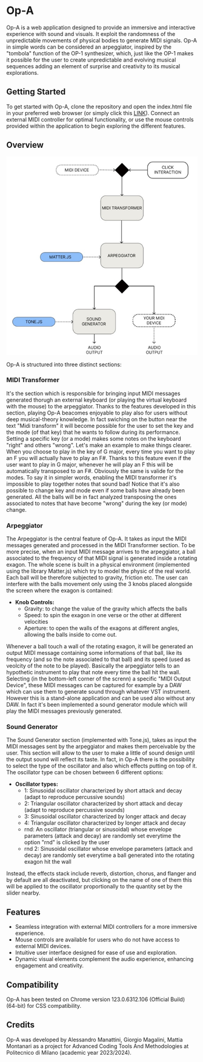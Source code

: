 # Op-A

Op-A is a web application designed to provide an immersive and interactive experience with sound and visuals. 
It exploit the randomness of the unpredictable movements of physical bodies to generate MIDI signals.
Op-A in simple words can be considered an arpeggiator, inspired by the "tombola" function of the OP-1 synthesizer, which, just like the OP-1 makes it possible for the user to create unpredictable and evolving musical sequences adding an element of surprise and creativity to its musical explorations. 

## Getting Started

To get started with Op-A, clone the repository and open the index.html file in your preferred web browser (or simply click this [LINK](https://giorgio-magalini.github.io/Op-A/)). Connect an external MIDI controller for optimal functionality, or use the mouse controls provided within the application to begin exploring the different features.

## Overview


<p align="center">
<img src="https://github.com/Giorgio-Magalini/Op-A/blob/main/img/signalFLow.jpg" width="550" heigth="auto">
</p>
Op-A is structured into three distinct sections:

### MIDI Transformer
It's the section which is responsible for bringing input MIDI messages generated thorugh an external keyboard (or playing the virtual keyboard with the mouse) to the arpeggiator. Thanks to the features developed in this section, playing Op-A beacomes enjoyable to play also for users without deep musical-theory knowledge. In fact swiching on the button near the text "Midi transform" it will become possible for the user to set the key and the mode (of that key) that he wants to follow during its performance. Setting a specific key (or a mode) makes some notes on the keyboard "right" and others "wrong". Let's make an example to make things clearer. When you choose to play in the key of G major, every time you want to play an F you will actually have to play an F#. Thanks to this feature even if the user want to play in G major, whenever he will play an F this will be automatically transposed to an F#. Obviously the same is valide for the modes. To say it in simpler words, enabling the MIDI transformer it's impossible to play together notes that sound bad! Notice that it's also possible to change key and mode even if some balls have already been generated. All the balls will be in fact analyzed transposing the ones associated to notes that have become "wrong" during the key (or mode) change.

### Arpeggiator 
The Arpeggiator is the central feature of Op-A. It takes as input the MIDI messages generated and processed in the MIDI Transformer section. To be more precise, when an input MIDI message arrives to the arpeggiator, a ball associated to the frequency of that MIDI signal is generated inside a rotating exagon. The whole scene is built in a physical environment (implemented using the library Matter.js) which try to model the physic of the real world. Each ball will be therefore subjected to gravity, friction etc. The user can interfere with the balls movement only using the 3 knobs placed alongside the screen where the exagon is contained:

   - **Knob Controls:**
     - Gravity: to change the value of the gravity which affects the balls
     - Speed: to spin the exagon in one verse or the other at different velocities
     - Aperture: to open the walls of the exagons at different angles, allowing the balls inside to come out.
   
Whenever a ball touch a wall of the rotating exagon, it will be generated an output MIDI message containing some informations of that ball, like its frequency (and so the note associated to that ball) and its speed (used as veolcity of the note to be played). Basically the arpeggiator tells to an hypothetic instrument to play that note every time the ball hit the wall. Selecting (in the bottom-left corner of the screnn) a specific "MIDI Output Device", these MIDI messages can be captured for example by a DAW which can use them to generate sound through whatever VST instrument. However this is a stand-alone application and can be used also without any DAW. In fact it's been implemented a sound generator module which will play the MIDI messages previously generated.
 
### Sound Generator
The Sound Generator section (implemented with Tone.js), takes as input the MIDI messages sent by the arpeggiator and makes them perceivable by the user. This section will allow to the user to make a little of sound design until the output sound will reflect its taste. In fact, in Op-A there is the possibility to select the type of the oscillator and also which effects putting on top of it. The oscillator type can be chosen between 6 different options:
   - **Oscillator types:**
     - 1: Sinusoidal oscillator characterized by short attack and decay (adapt to reproduce percussive sounds)
     - 2: Triangular oscillator characterized by short attack and decay (adapt to reproduce percussive sounds)
     - 3: Sinusoidal oscillator characterized by longer attack and decay
     - 4: Triangular oscillator characterized by longer attack and decay
     - rnd: An oscillator (triangular or sinusoidal) whose envelope parameters (attack and decay) are randomly set everytime the option "rnd" is clicked by the user 
     - rnd 2: Sinusoidal oscillator whose envelope parameters (attack and decay) are randomly set everytime a ball generated into the rotating exagon hit the wall

Instead, the effects stack include reverb, distortion, chorus, and flanger and by default are all deactivated, but clicking on the name of one of them this will be applied to the oscillator proportionally to the quantity set by the slider nearby.

## Features

- Seamless integration with external MIDI controllers for a more immersive experience.
- Mouse controls are available for users who do not have access to external MIDI devices.
- Intuitive user interface designed for ease of use and exploration.
- Dynamic visual elements complement the audio experience, enhancing engagement and creativity.

## Compatibility

Op-A has been tested on Chrome version 123.0.6312.106 (Official Build) (64-bit) for CSS compatibility.



## Credits

Op-A was developed by Alessandro Manattini, Giorgio Magalini, Mattia Montanari as a project for Advanced Coding Tools And Methodologies at Politecnico di Milano (academic year 2023/2024).
